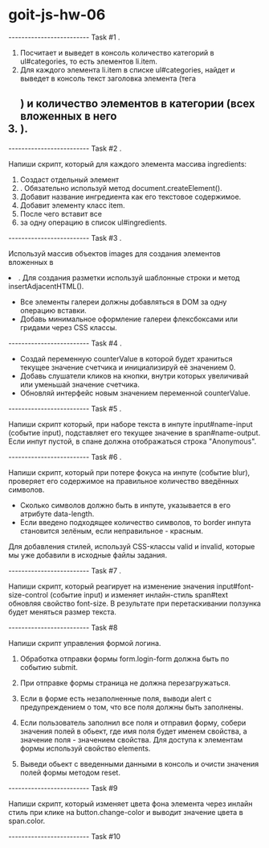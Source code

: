 # goit-js-hw-06

------------------------- Task #1 .

1. Посчитает и выведет в консоль количество категорий в ul#categories, то есть
   элементов li.item.
2. Для каждого элемента li.item в списке ul#categories, найдет и выведет в
   консоль текст заголовка элемента (тега <h2>) и количество элементов в
   категории (всех вложенных в него <li>).

------------------------- Task #2 .

Напиши скрипт, который для каждого элемента массива ingredients:

1. Создаст отдельный элемент <li>. Обязательно используй метод
   document.createElement().
2. Добавит название ингредиента как его текстовое содержимое.
3. Добавит элементу класс item.
4. После чего вставит все <li> за одну операцию в список ul#ingredients.

------------------------- Task #3 .

Используй массив объектов images для создания элементов <img> вложенных в <li>.
Для создания разметки используй шаблонные строки и метод insertAdjacentHTML().

- Все элементы галереи должны добавляться в DOM за одну операцию вставки.
- Добавь минимальное оформление галереи флексбоксами или гридами через CSS
  классы.

------------------------- Task #4 .

- Создай переменную counterValue в которой будет храниться текущее значение
  счетчика и инициализируй её значением 0.
- Добавь слушатели кликов на кнопки, внутри которых увеличивай или уменьшай
  значение счетчика.
- Обновляй интерфейс новым значением переменной counterValue.

------------------------- Task #5 .

Напиши скрипт который, при наборе текста в инпуте input#name-input (событие
input), подставляет его текущее значение в span#name-output. Если инпут пустой,
в спане должна отображаться строка "Anonymous".

------------------------- Task #6 .

Напиши скрипт, который при потере фокуса на инпуте (событие blur), проверяет его
содержимое на правильное количество введённых символов.

- Сколько символов должно быть в инпуте, указывается в его атрибуте data-length.
- Если введено подходящее количество символов, то border инпута становится
  зелёным, если неправильное - красным.

Для добавления стилей, используй CSS-классы valid и invalid, которые мы уже
добавили в исходные файлы задания.

------------------------- Task #7 .

Напиши скрипт, который реагирует на изменение значения input#font-size-control
(событие input) и изменяет инлайн-стиль span#text обновляя свойство font-size. В
результате при перетаскивании ползунка будет меняться размер текста.

------------------------- Task #8

Напиши скрипт управления формой логина.

1. Обработка отправки формы form.login-form должна быть по событию submit.

2. При отправке формы страница не должна перезагружаться.

3. Если в форме есть незаполненные поля, выводи alert с предупреждением о том,
   что все поля должны быть заполнены.

4. Если пользователь заполнил все поля и отправил форму, собери значения полей в
   обьект, где имя поля будет именем свойства, а значение поля - значением
   свойства. Для доступа к элементам формы используй свойство elements.

5. Выведи обьект с введенными данными в консоль и очисти значения полей формы
   методом reset.

------------------------- Task #9

Напиши скрипт, который изменяет цвета фона элемента <body> через инлайн стиль
при клике на button.change-color и выводит значение цвета в span.color.

------------------------- Task #10
